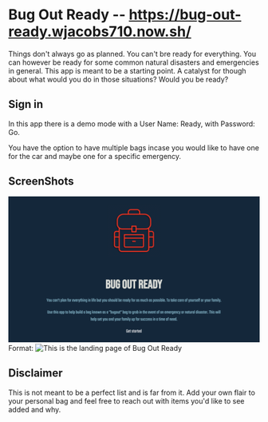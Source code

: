 # Bug Out Ready -- https://bug-out-ready.wjacobs710.now.sh/

Things don't always go as planned. You can't bre ready for everything. You can however be ready for some common natural disasters and emergencies in general. This app is meant to be a starting point. A catalyst for though about what would you do in those situations? Would you be ready?

## Sign in

In this app there is a demo mode with a User Name: Ready, with Password: Go.

You have the option to have multiple bags incase you would like to have one for the car and maybe one for a specific emergency. 


## ScreenShots
![SplashPage](./SplashPage_img.png)
Format: ![This is the landing page of Bug Out Ready](url)


## Disclaimer

This is not meant to be a perfect list and is far from it. Add your own flair to your personal bag and feel free to reach out with items you'd like to see added and why. 